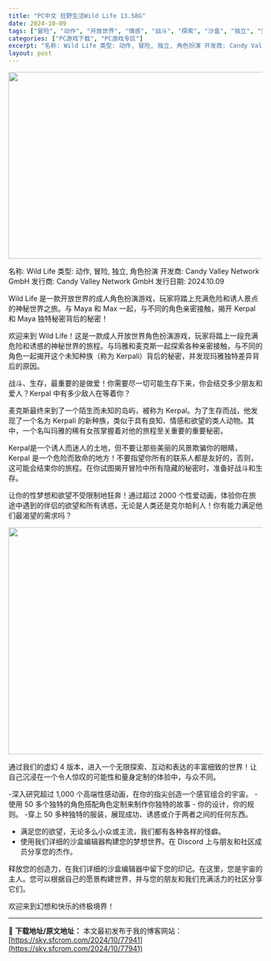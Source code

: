 ```yaml
---
title: "PC中文 狂野生活Wild Life 13.58G"
date: 2024-10-09
tags: ["冒险", "动作", "开放世界", "情感", "战斗", "探索", "沙盒", "独立", "生存"]
categories: ["PC游戏下载", "PC游戏专区"]
excerpt: "名称: Wild Life 类型: 动作, 冒险, 独立, 角色扮演 开发商: Candy Valley Network GmbH 发行商: Candy Valley Network GmbH 发行日期: 2024.10.09 Wild Life 是一款开放世界的成人角色扮演游戏，玩家将踏上充满危险&hellip;"
layout: post
---
```


<img class="aligncenter size-full wp-image-77942" src="https://sky.sfcrom.com/wp-content/uploads/2024/10/2024100903533514.webp" alt="" width="660" height="370" />

名称: Wild Life
类型: 动作, 冒险, 独立, 角色扮演
开发商: Candy Valley Network GmbH
发行商: Candy Valley Network GmbH
发行日期: 2024.10.09

Wild Life 是一款开放世界的成人角色扮演游戏，玩家将踏上充满危险和诱人景点的神秘世界之旅。与 Maya 和 Max 一起，与不同的角色亲密接触，揭开 Kerpal 和 Maya 独特秘密背后的秘密！

欢迎来到 Wild Life！这是一款成人开放世界角色扮演游戏，玩家将踏上一段充满危险和诱惑的神秘世界的旅程。与玛雅和麦克斯一起探索各种亲密接触，与不同的角色一起揭开这个未知种族（称为 Kerpali）背后的秘密，并发现玛雅独特差异背后的原因。

战斗、生存，最重要的是做爱！你需要尽一切可能生存下来，你会结交多少朋友和爱人？Kerpal 中有多少敌人在等着你？

麦克斯最终来到了一个陌生而未知的岛屿，被称为 Kerpal。为了生存而战，他发现了一个名为 Kerpali 的新种族，类似于具有良知、情感和欲望的类人动物。其中，一个名叫玛雅的稀有女孩掌握着对他的旅程至关重要的重要秘密。

Kerpal是一个诱人而迷人的土地，但不要让那些美丽的风景欺骗你的眼睛，Kerpal 是一个危险而致命的地方！不要指望你所有的联系人都是友好的，否则，这可能会结束你的旅程。在你试图揭开冒险中所有隐藏的秘密时，准备好战斗和生存。

让你的性梦想和欲望不受限制地狂奔！通过超过 2000 个性爱动画，体验你在旅途中遇到的伴侣的欲望和所有诱惑，无论是人类还是克尔帕利人！你有能力满足他们最渴望的需求吗？

<img class="aligncenter size-full wp-image-77943" src="https://sky.sfcrom.com/wp-content/uploads/2024/10/2024100903563876.webp" alt="" width="800" height="450" />

通过我们的虚幻 4 版本，进入一个无限探索、互动和表达的丰富细致的世界！让自己沉浸在一个令人惊叹的可能性和量身定制的体验中，与众不同。

-深入研究超过 1,000 个高端性感动画，在你的指尖创造一个感官组合的宇宙。
-使用 50 多个独特的角色搭配角色定制来制作你独特的故事 - 你的设计，你的规则。
-穿上 50 多种独特的服装，展现成功、诱惑或介于两者之间的任何东西。
- 满足您的欲望，无论多么小众或主流，我们都有各种各样的怪癖。
- 使用我们详细的沙盒编辑器构建您的梦想世界。在 Discord 上与朋友和社区成员分享您的杰作。

释放您的创造力，在我们详细的沙盒编辑器中留下您的印记。在这里，您是宇宙的主人。您可以根据自己的愿景构建世界，并与您的朋友和我们充满活力的社区分享它们。

欢迎来到幻想和快乐的终极境界！

---
📖 **下载地址/原文地址：** 本文最初发布于我的博客网站：[https://sky.sfcrom.com/2024/10/77941](https://sky.sfcrom.com/2024/10/77941)
